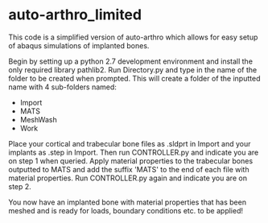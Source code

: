 # auto-arthro_limited

This code is a simplified version of auto-arthro which allows for easy setup of abaqus simulations
of implanted bones. 

Begin by setting up a python 2.7 development environment and install the only required library
pathlib2. Run Directory.py and type in the name of the folder to be created when prompted. This
will create a folder of the inputted name with 4 sub-folders named:
- Import
- MATS
- MeshWash
- Work

Place your cortical and trabecular bone files as .sldprt in Import and your implants as .step in Import.
Then run CONTROLLER.py and indicate you are on step 1 when queried. Apply material properties to the
trabecular bones outputted to MATS and add the suffix 'MATS' to the end of each file with material 
properties. Run CONTROLLER.py again and indicate you are on step 2. 

You now have an implanted bone with material properties that has been meshed and is ready for loads,
boundary conditions etc. to be applied!
